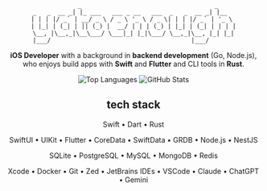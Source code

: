 <div align="center">

  ```
               _                                     _     
 _   _  __ _| |_ ___   ___ _ __   ___  _   _  __ _| |__  
| | | |/ _` | __/ _ \ / _ \ '_ \ / _ \| | | |/ _` | '_ \ 
| |_| | (_| | || (_) |  __/ | | | (_) | |_| | (_| | | | |
 \__, |\__,_|\__\___/ \___|_| |_|\___/ \__,_|\__, |_| |_|
 |___/                                       |___/       

  ```
  
  **iOS Developer** with a background in **backend development** (Go, Node.js),<br/>
  who enjoys build apps with **Swift** and **Flutter** and CLI tools in **Rust**.

  ![Top Languages](https://github-readme-stats.vercel.app/api/top-langs/?username=yatoenough&layout=compact&theme=dark) ![GitHub Stats](https://github-readme-stats.vercel.app/api?username=yatoenough&show_icons=true&theme=dark&hide_title=true)
  
  ## tech stack

  Swift • Dart • Rust

  SwiftUI • UIKit • Flutter • CoreData • SwiftData • GRDB • Node.js • NestJS
  
  SQLite • PostgreSQL • MySQL • MongoDB • Redis
  
  Xcode • Docker • Git • Zed • JetBrains IDEs • VSCode • Claude • ChatGPT • Gemini

</div>
